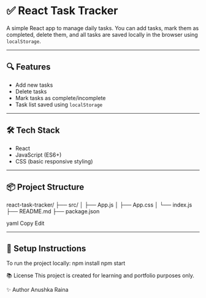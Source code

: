 # ✅ React Task Tracker

A simple React app to manage daily tasks. You can add tasks, mark them as completed, delete them, and all tasks are saved locally in the browser using `localStorage`.

---

## 🔍 Features

- Add new tasks  
- Delete tasks  
- Mark tasks as complete/incomplete  
- Task list saved using `localStorage`

---

## 🛠 Tech Stack

- React
- JavaScript (ES6+)
- CSS (basic responsive styling)

---

## 📦 Project Structure

react-task-tracker/
├── src/
│ ├── App.js
│ ├── App.css
│ └── index.js
├── README.md
├── package.json

yaml
Copy
Edit

---

## 🚀 Setup Instructions

To run the project locally:
npm install
npm start

📚 License
This project is created for learning and portfolio purposes only.

✨ Author
 Anushka Raina
